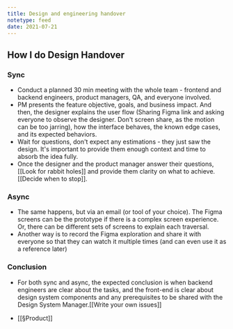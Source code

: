 ```yaml
---
title: Design and engineering handover
notetype: feed
date: 2021-07-21
---
```


## How I do Design Handover
### Sync
- Conduct a planned 30 min meeting with the whole team - frontend and backend engineers, product managers, QA, and everyone involved. 
- PM presents the feature objective, goals, and business impact. And then, the designer explains the user flow (Sharing Figma link and asking everyone to observe the designer. Don't screen share, as the motion can be too jarring), how the interface behaves, the known edge cases, and its expected behaviors. 
- Wait for questions, don't expect any estimations - they just saw the design. It's important to provide them enough context and time to absorb the idea fully. 
- Once the designer and the product manager answer their questions, [[Look for rabbit holes]] and provide them clarity on what to achieve. [[Decide when to stop]].

### Async
- The same happens, but via an email (or tool of your choice). The Figma screens can be the prototype if there is a complex screen experience. Or, there can be different sets of screens to explain each traversal. 
- Another way is to record the Figma exploration and share it with everyone so that they can watch it multiple times (and can even use it as a reference later)

### Conclusion
- For both sync and async, the expected conclusion is when backend engineers are clear about the tasks, and the front-end is clear about design system components and any prerequisites to be shared with the Design System Manager.[[Write your own issues]]

- [[§Product]]